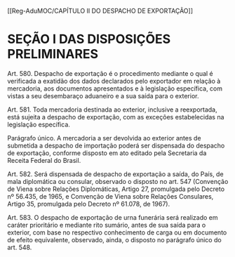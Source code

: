 
[[Reg-AduMOC/CAPÍTULO II DO DESPACHO DE EXPORTAÇÃO]]

# SEÇÃO I DAS DISPOSIÇÕES PRELIMINARES

Art. 580. Despacho de exportação é o procedimento
mediante o qual é verificada a exatidão dos dados
declarados pelo exportador em relação à mercadoria, aos
documentos apresentados e à legislação específica, com
vistas a seu desembaraço aduaneiro e a sua saída para o
exterior.

Art. 581. Toda mercadoria destinada ao exterior, inclusive a
reexportada, está sujeita a despacho de exportação, com as
exceções estabelecidas na legislação específica.

Parágrafo único. A mercadoria a ser devolvida ao exterior
antes de submetida a despacho de importação poderá ser
dispensada do despacho de exportação, conforme disposto
em ato editado pela Secretaria da Receita Federal do Brasil.

Art. 582. Será dispensada de despacho de exportação a
saída, do País, de mala diplomática ou consular, observado o
disposto no art. 547 (Convenção de Viena sobre Relações
Diplomáticas, Artigo 27, promulgada pelo Decreto nº 56.435,
de 1965, e Convenção de Viena sobre Relações Consulares,
Artigo 35, promulgada pelo Decreto nº 61.078, de 1967).

Art. 583. O despacho de exportação de urna funerária será
realizado em caráter prioritário e mediante rito sumário,
antes de sua saída para o exterior, com base no respectivo
conhecimento de carga ou em documento de efeito
equivalente, observado, ainda, o disposto no parágrafo
único do art. 548.


